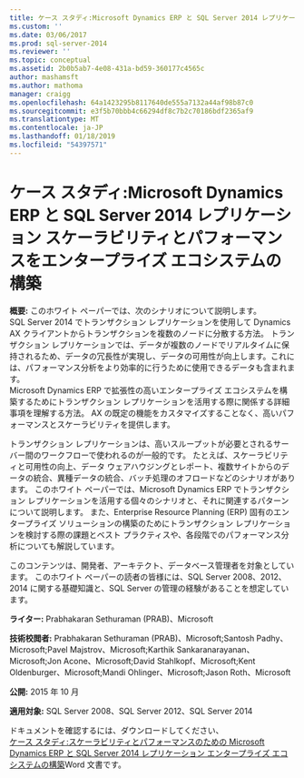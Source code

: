 ```yaml
---
title: ケース スタディ:Microsoft Dynamics ERP と SQL Server 2014 レプリケーション スケーラビリティとパフォーマンスをエンタープライズ エコシステムの構築 |Microsoft Docs
ms.custom: ''
ms.date: 03/06/2017
ms.prod: sql-server-2014
ms.reviewer: ''
ms.topic: conceptual
ms.assetid: 2b0b5ab7-4e08-431a-bd59-360177c4565c
author: mashamsft
ms.author: mathoma
manager: craigg
ms.openlocfilehash: 64a1423295b8117640de555a7132a44af98b87c0
ms.sourcegitcommit: e3f5b70bbb4c66294df8c7b2c70186bdf2365af9
ms.translationtype: MT
ms.contentlocale: ja-JP
ms.lasthandoff: 01/18/2019
ms.locfileid: "54397571"
---
```

# <a name="case-study-building-an-enterprise-ecosystem-with-microsoft-dynamics-erp-and-sql-server-2014-replication-for-scalability-and-performance"></a>ケース スタディ:Microsoft Dynamics ERP と SQL Server 2014 レプリケーション スケーラビリティとパフォーマンスをエンタープライズ エコシステムの構築

  **概要:** このホワイト ペーパーでは、次のシナリオについて説明します。  
SQL Server 2014 でトランザクション レプリケーションを使用して Dynamics AX クライアントからトランザクションを複数のノードに分散する方法。 トランザクション レプリケーションでは、データが複数のノードでリアルタイムに保持されるため、データの冗長性が実現し、データの可用性が向上します。これには、パフォーマンス分析をより効率的に行うために使用できるデータも含まれます。  
Microsoft Dynamics ERP で拡張性の高いエンタープライズ エコシステムを構築するためにトランザクション レプリケーションを活用する際に関係する詳細事項を理解する方法。 AX の既定の機能をカスタマイズすることなく、高いパフォーマンスとスケーラビリティを提供します。  
  
 トランザクション レプリケーションは、高いスループットが必要とされるサーバー間のワークフローで使われるのが一般的です。 たとえば、スケーラビリティと可用性の向上、データ ウェアハウジングとレポート、複数サイトからのデータの統合、異種データの統合、バッチ処理のオフロードなどのシナリオがあります。 このホワイト ペーパーでは、Microsoft Dynamics ERP でトランザクション レプリケーションを活用する個々のシナリオと、それに関連するパターンについて説明します。 また、Enterprise Resource Planning (ERP) 固有のエンタープライズ ソリューションの構築のためにトランザクション レプリケーションを検討する際の課題とベスト プラクティスや、各段階でのパフォーマンス分析についても解説しています。  
  
 このコンテンツは、開発者、アーキテクト、データベース管理者を対象としています。 このホワイト ペーパーの読者の皆様には、SQL Server 2008、2012、2014 に関する基礎知識と、SQL Server の管理の経験があることを想定しています。  
  
 **ライター:** Prabhakaran Sethuraman (PRAB)、Microsoft  
  
 **技術校閲者:** Prabhakaran Sethuraman (PRAB)、Microsoft;Santosh Padhy、Microsoft;Pavel Majstrov、Microsoft;Karthik Sankaranarayanan、Microsoft;Jon Acone、Microsoft;David Stahlkopf、Microsoft;Kent Oldenburger、Microsoft;Mandi Ohlinger、Microsoft;Jason Roth、Microsoft  
  
 **公開:** 2015 年 10 月  
  
 **適用対象:** SQL Server 2008、SQL Server 2012、SQL Server 2014  
  
 ドキュメントを確認するには、ダウンロードしてください、  
        [ケース スタディ:スケーラビリティとパフォーマンスのための Microsoft Dynamics ERP と SQL Server 2014 レプリケーション エンタープライズ エコシステムの構築](https://download.microsoft.com/download/D/2/0/D20E1C5F-72EA-4505-9F26-FEF9550EFD44/A%20Case%20Study%20Using%20Replication%20to%20Build%20an%20Enterprise%20Ecosystem%20in%20Microsoft%20Dynamics%20ERP%20for%20Scalability%20and%20Performance.docx)Word 文書です。  
  
  
